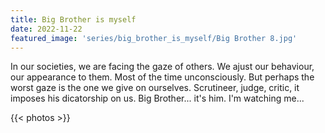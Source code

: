 ```yaml
---
title: Big Brother is myself
date: 2022-11-22
featured_image: 'series/big_brother_is_myself/Big Brother 8.jpg'
---
```


In our societies, we are facing the gaze of others. We ajust our behaviour, our appearance to them. Most of the time unconsciously. But perhaps the worst gaze is the one we give on ourselves. Scrutineer, judge, critic, it imposes his dicatorship on us. Big Brother... it's him. I'm watching me...

{{< photos >}}